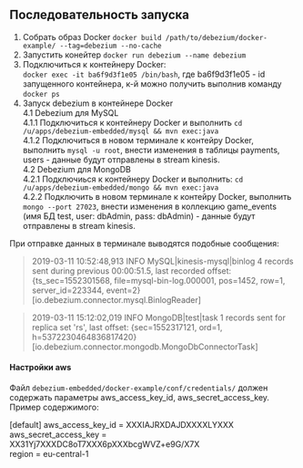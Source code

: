 ## Последовательность запуска
1. Собрать образ Docker `docker build /path/to/debezium/docker-example/ --tag=debezium --no-cache`  
2. Запустить конейтер `docker run debezium --name debezium`  
3. Подключиться к контейнеру Docker:  
`docker exec -it ba6f9d3f1e05 /bin/bash`, где ba6f9d3f1e05 - id запущенного контейнера, к-й можно получить выполнив команду `docker ps`  
4. Запуск debezium в контейнере Docker  
4.1 Debezium для MySQL  
4.1.1 Подключиться к контейнеру Docker и выполнить `cd /u/apps/debezium-embedded/mysql && mvn exec:java`  
4.1.2 Подключиться в новом терминале к контейру Docker, выполнить `mysql -u root`, внести изменения в таблицы payments, users - данные будут отправлены в stream kinesis.  
4.2 Debezium для MongoDB  
4.2.1 Подключиься к контейнеру Docker и выполнить: `cd /u/apps/debezium-embedded/mongo && mvn exec:java`    
4.2.2 Подключить в новом терминале к контейру Docker, выполнить `mongo --port 27023`, внести изменения в коллекцию game_events (имя БД test, user: dbAdmin, pass: dbAdmin) - данные будут отправлены в stream kinesis.

При отправке данных в терминале выводятся подобные сообщения:  
>2019-03-11 10:52:48,913 INFO   MySQL|kinesis-mysql|binlog  4 records sent during previous 00:00:51.5, last recorded offset: {ts_sec=1552301568, file=mysql-bin-log.000001, pos=1452, row=1, server_id=223344, event=2}   [io.debezium.connector.mysql.BinlogReader]  

>2019-03-11 15:12:02,019 INFO   MongoDB|test|task  1 records sent for replica set 'rs', last offset: {sec=1552317121, ord=1, h=5372230464836817420}   [io.debezium.connector.mongodb.MongoDbConnectorTask]

#### Настройки aws  
Файл `debezium-embedded/docker-example/conf/credentials/` должен содержать параметры aws_access_key_id, aws_secret_access_key. Пример содержимого:  

[default]
aws_access_key_id = XXXIAJRXDAJDXXXXLYXXX  
aws_secret_access_key = XX31Yj7XXXDC8oT7XXX6pXXXbcgWVZ+e9G/X7X  
region = eu-central-1  
